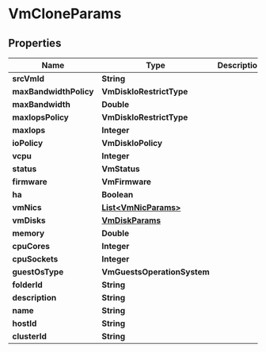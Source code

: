 

# VmCloneParams


## Properties

Name | Type | Description | Notes
------------ | ------------- | ------------- | -------------
**srcVmId** | **String** |  | 
**maxBandwidthPolicy** | **VmDiskIoRestrictType** |  |  [optional]
**maxBandwidth** | **Double** |  |  [optional]
**maxIopsPolicy** | **VmDiskIoRestrictType** |  |  [optional]
**maxIops** | **Integer** |  |  [optional]
**ioPolicy** | **VmDiskIoPolicy** |  |  [optional]
**vcpu** | **Integer** |  |  [optional]
**status** | **VmStatus** |  |  [optional]
**firmware** | **VmFirmware** |  |  [optional]
**ha** | **Boolean** |  |  [optional]
**vmNics** | [**List&lt;VmNicParams&gt;**](VmNicParams.md) |  |  [optional]
**vmDisks** | [**VmDiskParams**](VmDiskParams.md) |  |  [optional]
**memory** | **Double** |  |  [optional]
**cpuCores** | **Integer** |  |  [optional]
**cpuSockets** | **Integer** |  |  [optional]
**guestOsType** | **VmGuestsOperationSystem** |  |  [optional]
**folderId** | **String** |  |  [optional]
**description** | **String** |  |  [optional]
**name** | **String** |  | 
**hostId** | **String** |  |  [optional]
**clusterId** | **String** |  |  [optional]



